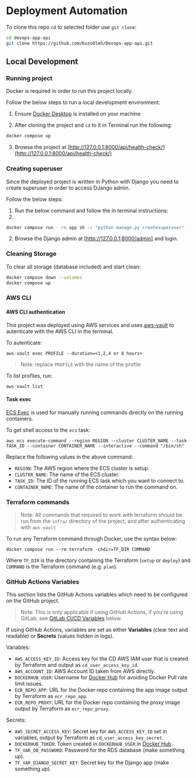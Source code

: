 # Deployment Automation

To clone this repo ```cd``` to selected folder use `git clone`:

```sh
cd devops-app-api
git clone https://github.com/KuzoOleh/Devops-app-api.git
```

## Local Development

### Running project

Docker is required in order to run this project locally.

Follow the below steps to run a local development environment:

1. Ensure [Docker Desktop](https://www.docker.com/products/docker-desktop/) is installed on your machine

2. After cloning the project and ```cd``` to it in Terminal run the following:

```sh
docker compose up
```

3. Browse the project at [http://127.0.0.1:8000/api/health-check/](http://127.0.0.1:8000/api/health-check/)

### Creating superuser

Since the deployed project is written in Python with Django you need to create superuser in order to access DJango admin.

Follow the below steps:

1. Run the below command and follow the in terminal instructions:
2. 
```sh
docker compose run --rm app sh -c "python manage.py createsuperuser"
```

2. Browse the Django admin at [http://127.0.0.1:8000/admin] and login.

### Cleaning Storage

To clear all storage (database included) and start clean:

```sh
docker compose down --volumes
docker compose up
```

### AWS CLI

#### AWS CLI authentication

This project was deployed using AWS services and uses [aws-vault](https://github.com/99designs/aws-vault) to autenticate with the AWS CLI in the terminal.

To autenticate: 

```
aws-vault exec PROFILE --duration=<1,2,4 or 8 hours>
```

>Note: replace `PROFILE` with the name of the profile

To list profiles, run:

```
aws-vault list
```

#### Task exec

[ECS Exec](https://docs.aws.amazon.com/AmazonECS/latest/developerguide/ecs-exec.html) is used for manually running commands directly on the running containers.

To get shell access to the `ecs` task:

```
aws ecs execute-command --region REGION --cluster CLUSTER_NAME --task TASK_ID --container CONTAINER_NAME --interactive --command "/bin/sh"
```

Replace the following values in the above command:

- `REGION`: The AWS region where the ECS cluster is setup.
- `CLUSTER_NAME`: The name of the ECS cluster.
- `TASK_ID`: The ID of the running ECS task which you want to connect to.
- `CONTAINER_NAME`: The name of the container to run the command on.

### Terraform commands

>Note: All commands that required to work with terraform should be run from the `infra/` directory of the project, and after authenticating with `aws-vault`

To run any Terraform command through Docker, use the syntax below:

```
docker compose run --rm terraform -chdir=TF_DIR COMMAND
```

Where `TF_DIR` is the directory containing the Terraform (`setup` or `deploy`) and `COMMAND` is the Terraform command (e.g. `plan`).

### GitHub Actions Variables

This section lists the GitHub Actions variables which need to be configured on the GitHub project.

> Note: This is only applicable if using GitHub Actions, if you're using GitLab, see [GitLab CI/CD Variables](#gitlab-cicd-variables) below.

If using GitHub Actions, variables are set as either **Variables** (clear text and readable) or **Secrets** (values hidden in logs).

Variables:

- `AWS_ACCESS_KEY_ID`: Access key for the CD AWS IAM user that is created by Terraform and output as `cd_user_access_key_id`.
- `AWS_ACCOUNT_ID`: AWS Account ID taken from AWS directly.
- `DOCKERHUB_USER`: Username for [Docker Hub](https://hub.docker.com/) for avoiding Docker Pull rate limit issues.
- `ECR_REPO_APP`: URL for the Docker repo containing the app image output by Terraform as `ecr_repo_app`.
- `ECR_REPO_PROXY`: URL for the Docker repo containing the proxy image output by Terraform as `ecr_repo_proxy`.

Secrets:

- `AWS_SECRET_ACCESS_KEY`: Secret key for `AWS_ACCESS_KEY_ID` set in variables, output by Terraform as `cd_user_access_key_secret`.
- `DOCKERHUB_TOKEN`: Token created in `DOCKERHUB_USER` in [Docker Hub](https://hub.docker.com/).
- `TF_VAR_DB_PASSWORD`: Password for the RDS database (make something up).
- `TF_VAR_DJANGO_SECRET_KEY`: Secret key for the Django app (make something up).

